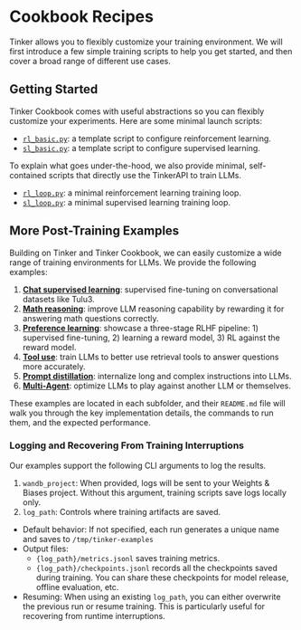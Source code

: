 # Cookbook Recipes

Tinker allows you to flexibly customize your training environment.
We will first introduce a few simple training scripts to help you get started, and then cover a broad range of different use cases.

## Getting Started

Tinker Cookbook comes with useful abstractions so you can flexibly customize your experiments. Here are some minimal launch scripts:
- [`rl_basic.py`](./rl_basic.py): a template script to configure reinforcement learning.
- [`sl_basic.py`](./sl_basic.py): a template script to configure supervised learning.

To explain what goes under-the-hood, we also provide minimal, self-contained scripts that directly use the TinkerAPI to train LLMs.
- [`rl_loop.py`](./rl_loop.py): a minimal reinforcement learning training loop.
- [`sl_loop.py`](./sl_loop.py): a minimal supervised learning training loop.

## More Post-Training Examples

Building on Tinker and Tinker Cookbook, we can easily customize a wide range of training environments for LLMs.
We provide the following examples:
1. **[Chat supervised learning](./chat_sl/)**: supervised fine-tuning on conversational datasets like Tulu3.
2. **[Math reasoning](./math_rl/)**: improve LLM reasoning capability by rewarding it for answering math questions correctly.
3. **[Preference learning](./preference/)**: showcase a three-stage RLHF pipeline: 1) supervised fine-tuning, 2) learning a reward model, 3) RL against the reward model.
4. **[Tool use](./tool_use/)**: train LLMs to better use retrieval tools to answer questions more accurately.
5. **[Prompt distillation](./prompt_distillation/)**: internalize long and complex instructions into LLMs.
6. **[Multi-Agent](./multiplayer_rl/)**: optimize LLMs to play against another LLM or themselves.

These examples are located in each subfolder, and their `README.md` file will walk you through the key implementation details, the commands to run them, and the expected performance.

### Logging and Recovering From Training Interruptions

Our examples support the following CLI arguments to log the results.

1. `wandb_project`: When provided, logs will be sent to your Weights & Biases project. Without this argument, training scripts save logs locally only.
2. `log_path`: Controls where training artifacts are saved.
  - Default behavior: If not specified, each run generates a unique name and saves to `/tmp/tinker-examples`
  - Output files:
    - `{log_path}/metrics.jsonl` saves training metrics.
    - `{log_path}/checkpoints.jsonl` records all the checkpoints saved during training. You can share these checkpoints for model release, offline evaluation, etc.
  - Resuming: When using an existing `log_path`, you can either overwrite the previous run or resume training. This is particularly useful for recovering from runtime interruptions.

